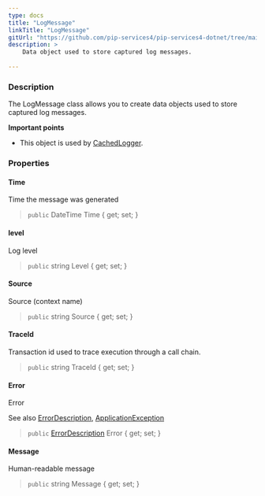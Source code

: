 ```yaml
---
type: docs
title: "LogMessage"
linkTitle: "LogMessage"
gitUrl: "https://github.com/pip-services4/pip-services4-dotnet/tree/main/pip-services4-observability-dotnet"
description: >
    Data object used to store captured log messages.
   
---
```


### Description

The LogMessage class allows you to create data objects used to store captured log messages.

**Important points**

- This object is used by [CachedLogger](../cached_logger).

### Properties


#### Time
Time the message was generated
> `public` DateTime Time { get; set; }

#### level
Log level
> `public` string Level { get; set; }

#### Source
Source (context name)
> `public` string Source { get; set; }

#### TraceId
Transaction id used to trace execution through a call chain.
> `public` string TraceId { get; set; }

#### Error
Error

See also [ErrorDescription](../../../commons/errors/error_description), [ApplicationException](../../../commons/errors/application_exception)
> `public` [ErrorDescription](../../../commons/errors/error_description) Error { get; set; }

#### Message
Human-readable message
> `public` string Message { get; set; }


